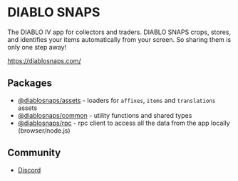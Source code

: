 # DIABLO SNAPS

The DIABLO IV app for collectors and traders. DIABLO SNAPS crops, stores, and identifies your items automatically from your screen. So sharing them is only one step away!

https://diablosnaps.com/

## Packages

- [@diablosnaps/assets](./packages/assets/README.md) - loaders for `affixes`, `items` and `translations` assets
- [@diablosnaps/common](./packages/common/README.md) - utility functions and shared types
- [@diablosnaps/rpc](./packages/rpc/README.md) - rpc client to access all the data from the app locally (browser/node.js)

## Community

- [Discord](https://link.diablosnaps.com/discord)